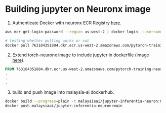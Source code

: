# Building jupyter on Neuronx image
1. Authenticate Docker with neuronx ECR Registry [here](https://github.com/aws/deep-learning-containers/blob/master/available_images.md#user-content-neuron-containers).

```bash
aws ecr get-login-password --region us-west-2 | docker login --username AWS --password-stdin 763104351884.dkr.ecr.us-west-2.amazonaws.com

# testing whether pulling works or not
docker pull 763104351884.dkr.ecr.us-west-2.amazonaws.com/pytorch-training-neuronx:1.13.1-neuronx-py310-sdk2.15.0-ubuntu20.04
```

2. Extend torch-neuronx image to include jupyter in dockerfile (image [here](https://github.com/aws/deep-learning-containers/blob/master/available_images.md#user-content-neuron-containers)).


```dockerfile
FROM 763104351884.dkr.ecr.us-west-2.amazonaws.com/pytorch-training-neuronx:1.13.1-neuronx-py310-sdk2.15.0-ubuntu20.04
.
.
.
```

3. build and push image into malaysia-ai dockerhub.

```bash
docker build --progress=plain -t malaysiaai/jupyter-inferentia-neuron:main .
docker push malaysiaai/jupyter-inferentia-neuron:main
```
